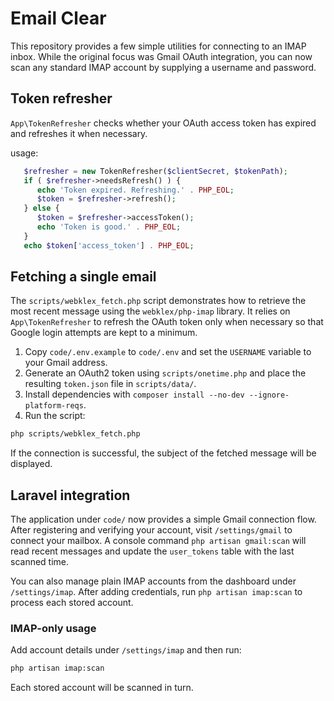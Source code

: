 # Email Clear

This repository provides a few simple utilities for connecting to an IMAP inbox.
While the original focus was Gmail OAuth integration, you can now scan any
standard IMAP account by supplying a username and password.

## Token refresher

`App\TokenRefresher` checks whether your OAuth access token has expired and
refreshes it when necessary.


usage:
```php
   $refresher = new TokenRefresher($clientSecret, $tokenPath);
   if ( $refresher->needsRefresh() ) {
      echo 'Token expired. Refreshing.' . PHP_EOL;
      $token = $refresher->refresh();
   } else {
      $token = $refresher->accessToken();
      echo 'Token is good.' . PHP_EOL;
   }
   echo $token['access_token'] . PHP_EOL;
```

## Fetching a single email

The `scripts/webklex_fetch.php` script demonstrates how to retrieve the most
recent message using the `webklex/php-imap` library. It relies on
`App\TokenRefresher` to refresh the OAuth token only when necessary so that
Google login attempts are kept to a minimum.

1. Copy `code/.env.example` to `code/.env` and set the `USERNAME` variable to
   your Gmail address.
2. Generate an OAuth2 token using `scripts/onetime.php` and place the resulting
   `token.json` file in `scripts/data/`.
3. Install dependencies with `composer install --no-dev --ignore-platform-reqs`.
4. Run the script:

```bash
php scripts/webklex_fetch.php
```

If the connection is successful, the subject of the fetched message will be
displayed.

## Laravel integration

The application under `code/` now provides a simple Gmail connection flow. After registering and verifying your account, visit `/settings/gmail` to connect your mailbox. A console command `php artisan gmail:scan` will read recent messages and update the `user_tokens` table with the last scanned time.

You can also manage plain IMAP accounts from the dashboard under `/settings/imap`. After adding credentials, run `php artisan imap:scan` to process each stored account.

### IMAP-only usage

Add account details under `/settings/imap` and then run:

```bash
php artisan imap:scan
```

Each stored account will be scanned in turn.

